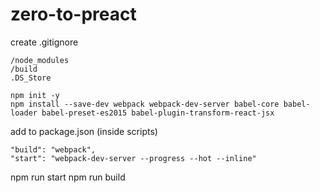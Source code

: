 # zero-to-preact

create .gitignore
```
/node_modules
/build
.DS_Store
```

```
npm init -y
npm install --save-dev webpack webpack-dev-server babel-core babel-loader babel-preset-es2015 babel-plugin-transform-react-jsx
```

add to package.json (inside scripts)
```
"build": "webpack",
"start": "webpack-dev-server --progress --hot --inline"
```

npm run start
npm run build


